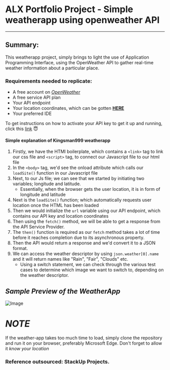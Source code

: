 # ALX Portfolio Project - Simple weatherapp using openweather API
-----------------------------------------------------------------------

## Summary:
This weatherapp project, simply brings to light the use of Application Programming Interface, using the OpenWeather API to gather real-time weather information about a particular place.

### Requirements needed to replicate:
- A free account on [*OpenWeather*](https://openweathermap.org/)
- A free service API plan
- Your API endpoint
- Your location coordinates, which can be gotten [**HERE**](https://mylocation.org/)
- Your preferred IDE

To get instructions on how to activate your API key to get it up and running, click this [link](https://docs.google.com/document/d/1rCFrchixJvPXdDpcnRQycQsqqOFd0uBQn_8qokXeTjg/edit?usp=sharing) 😇


#### Simple explanation of Kingsman999 weatherapp

1. Firstly, we have the HTMl boilerplate, which contains a `<link>` tag to link our css file and `<script>` tag, to connect our Javascript file to our html file
2. In the `<body>` tag, we'd see the onload attribute which calls our `loadSite()` function in our Javascript file
3. Next, to our Js file; we can see that we started by initiating two variables; longitude and latitude. 
    - Essentially, when the browser gets the user location, it is in form of longitude and latitude
4. Next is the `loadSite()` function; which automatically requests user location once the HTML has been loaded
5. Then we would initialize the `url` variable using our API endpoint, which contains our API key and location coordinates
6. Then using the `fetch()` method, we will be able to get a response from the API Service Provider. 
7. The `then()` function is required as our `fetch` method takes a lot of time before it reaches completion due to its asynchronous property.
8. Then the API would return a response and we'd convert it to a JSON format.
9. We can access the weather descriptor by using `json.weather[0].name` and it will return names like "Rain", "Fair", "Clouds" etc. 
    - Using a switch statement, we can check through the various test cases to determine which image we want to switch to, depending on the weather descriptor.


## *Sample Preview of the WeatherApp*
![Image](https://github.com/kingsmandralph/simple-api-weatherapp/blob/main/weather-image.png)


# *NOTE*
If the weather-app takes too much time to load, simply clone the repository and run it on your browser, preferably Microsoft Edge. Don't forget to allow it *know your location*

### Reference outsourced: StackUp Projects.


